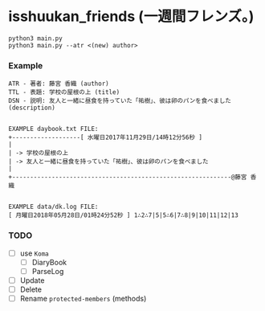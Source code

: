 # isshuukan_friends (一週間フレンズ。)
```commandline
python3 main.py
python3 main.py --atr <(new) author>
```

### Example
```
ATR - 著者: 藤宮 香織 (author)
TTL - 表題: 学校の屋根の上 (title)
DSN - 説明: 友人と一緒に昼食を持っていた「祐樹」、彼は卵のパンを食べました (description)


EXAMPLE daybook.txt FILE:
+-------------------[ 水曜日2017年11月29日/14時12分56秒 ]
|
| -> 学校の屋根の上
| -> 友人と一緒に昼食を持っていた「祐樹」、彼は卵のパンを食べました
|
+-------------------------------------------------------------@藤宮 香織


EXAMPLE data/dk.log FILE:
[ 月曜日2018年05月28日/01時24分52秒 ] 1∴2∴7|5|5∴6|7∴8|9|10|11|12|13
```

### TODO
- [ ] use `Koma`
  - [ ] DiaryBook
  - [ ] ParseLog
- [ ] Update
- [ ] Delete
- [ ] Rename `protected-members` (methods)